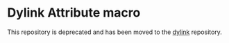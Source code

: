 # Dylink Attribute macro

This repository is deprecated and has been moved to the [dylink](https://github.com/Razordor/dylink.git) repository.
